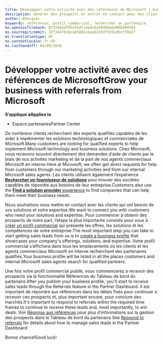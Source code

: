 ```yaml
---
title: Développer votre activité avec des références de Microsoft | Espace partenaires
description: Générer des prospects et entrer en contact avec des clients qui ont besoin d’aide pour mettre en œuvre des solutions et des produits Microsoft.
author: KPacquer
keywords: références, profil commercial, rechercher un partenaire
ms.openlocfilehash: b73feb1df95e7ed7cea4c8a39d9be6d986309f84
ms.sourcegitcommit: 32f34476cbcae58651baab15d3f5591d6ef70d27
ms.translationtype: HT
ms.contentlocale: fr-FR
ms.lasthandoff: 04/08/2018
---
```

<!-- FWLink:  https://go.microsoft.com/fwlink/?linkid=849775 (top of page) -->

# <a name="grow-your-business-with-referrals-from-microsoft"></a><span data-ttu-id="08046-104">Développer votre activité avec des références de Microsoft</span><span class="sxs-lookup"><span data-stu-id="08046-104">Grow your business with referrals from Microsoft</span></span>

**<span data-ttu-id="08046-105">S’applique à</span><span class="sxs-lookup"><span data-stu-id="08046-105">Applies to</span></span>**

-  <span data-ttu-id="08046-106">Espace partenaires</span><span class="sxs-lookup"><span data-stu-id="08046-106">Partner Center</span></span>

<span data-ttu-id="08046-107">De nombreux clients recherchent des experts qualifiés capables de les aider à implémenter les solutions technologiques et commerciales de Microsoft.</span><span class="sxs-lookup"><span data-stu-id="08046-107">Many customers are looking for qualified experts to help implement Microsoft technology and business solutions.</span></span> <span data-ttu-id="08046-108">Chez Microsoft, nous recevons souvent directement des demandes d’aide de clients par le biais de nos activités marketing et de la part de nos agents commerciaux Microsoft en interne.</span><span class="sxs-lookup"><span data-stu-id="08046-108">Here at Microsoft, we often get direct requests for help from customers through our marketing activities and from our internal Microsoft sales agents.</span></span> <span data-ttu-id="08046-109">Les clients utilisent également l’expérience [**Rechercher un fournisseur de solutions**](https://www.microsoft.com/solution-providers/search) pour trouver des sociétés capables de répondre aux besoins de leur entreprise.</span><span class="sxs-lookup"><span data-stu-id="08046-109">Customers also use the [**Find a solution provider** experience](https://www.microsoft.com/solution-providers/search) to find companies that can help them meet their business needs.</span></span> 

<span data-ttu-id="08046-110">Nous souhaitons vous mettre en contact avec les clients qui ont besoin de vos solutions et votre expertise.</span><span class="sxs-lookup"><span data-stu-id="08046-110">We want to connect you with customers who need your solutions and expertise.</span></span> <span data-ttu-id="08046-111">Pour commencer à obtenir des prospects de notre part, l’étape la plus importante consiste pour vous à [créer un profil commercial](create-a-marketing-profile.md) qui présente les offres, les solutions et les compétences de votre entreprise.</span><span class="sxs-lookup"><span data-stu-id="08046-111">The most important step you can take to start getting sales leads from us is to [create a business profile](create-a-marketing-profile.md) that showcases your company's offerings, solutions, and expertise.</span></span> <span data-ttu-id="08046-112">Votre profil commercial s’affichera dans tous les emplacements où les clients et les agents commerciaux Microsoft en interne recherchent des partenaires qualifiés.</span><span class="sxs-lookup"><span data-stu-id="08046-112">Your business profile will be listed in all the places customers and internal Microsoft sales agents search for qualified partners.</span></span> 

 <span data-ttu-id="08046-113">Une fois votre profil commercial publié, vous commencerez à recevoir des prospects via la fonctionnalité Références du Tableau de bord du partenaire.</span><span class="sxs-lookup"><span data-stu-id="08046-113">After you publish your business profile, you'll start to receive sales leads through the Referrals feature in the Partner Dashboard.</span></span> <span data-ttu-id="08046-114">Il est important de répondre aux références dans les délais fixés pour continuer à recevoir ces prospects et, plus important encore, pour conclure des marchés.</span><span class="sxs-lookup"><span data-stu-id="08046-114">It's important to respond to referrals within the required time frames to continue to receive these leads and, most importantly, to win deals.</span></span> <span data-ttu-id="08046-115">Voir [Réponse aux références](responding-to-referrals.md) pour plus d’informations sur la gestion des prospects dans le Tableau de bord du partenaire.</span><span class="sxs-lookup"><span data-stu-id="08046-115">See [Respond to referrals](responding-to-referrals.md) for details about how to manage sales leads in the Partner Dashboard.</span></span>  

<span data-ttu-id="08046-116">Bonne chance!</span><span class="sxs-lookup"><span data-stu-id="08046-116">Good luck!</span></span>

<!-- 
*  [Analyze your business profile](analyze-your-marketing-profile.md) Regularly review and optimize your business profile to make sure you’re getting in front of your target customers.
-->
